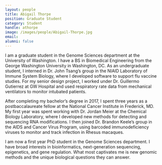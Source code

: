 ```yaml
---
layout: people
title: Abigail Thorpe
position: Graduate Student
category: Student
handle: athorpe
image: /images/people/Abigail-Thorpe.jpg
email: 
alumni: false
---
```


I am a graduate student in the Genome Sciences department at the University of Washington. I have a BS in Biomedical Engineering from the George Washington University in Washington, DC. As an undergraduate student, I interned in Dr. John Tsang’s group in the NIAID Laboratory of Immune System Biology, where I developed software to support flu vaccine studies. For my senior design project, I worked under Dr. Guillermo Gutierrez at GW Hospital and used respiratory rate data from mechanical ventilators to monitor intubated patients.

After completing my bachelor’s degree in 2017, I spent three years as a postbaccalaureate fellow at the National Cancer Institute in Frederick, MD. My first year was spent working with Dr. Jordan Meier at the Chemical Biology Laboratory, where I developed new methods for detecting and sequencing RNA modifications. I then joined Dr. Brandon Keele’s group in the AIDS and Cancer Virus Program, using barcoded immunodeficiency viruses to monitor and track infection in Rhesus macaques.

I am now a first year PhD student in the Genome Sciences department. I have broad interests in bioinformatics, next-generation sequencing, epigenetics, and gene regulation. What most captivates me is new genomic methods and the unique biological questions they can answer.